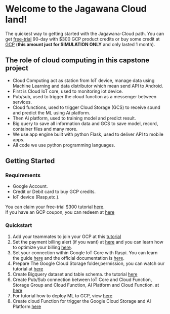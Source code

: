 # Welcome to the Jagawana Cloud land!
The quickest way to getting started with the Jagawana-Cloud path. You can get [free-trial](https://cloud.google.com/free/docs/gcp-free-tier) 90-day with $300 GCP product credits or  buy some credit at [GCP](https://cloud.google.com/gcp) (**this amount just for SIMULATION ONLY** and only lasted 1 month).

## The role of cloud computing in this capstone project

- Cloud Computing act as station from IoT device, manage data using Machine Learning and data distributor which mean send API to Android.
- First is Cloud IoT core, used to monitoring iot device.
- Pub/sub, used to trigger the cloud function as a messenger between services.
- Cloud functions, used to trigger Cloud Storage (GCS) to receive sound and predict the ML using Ai platform.
- Then Ai platform, used to training model and predict result.
- Big query to save all information data and GCS to save model, record, container files and many more.
- We use app engine built with python Flask, used to deliver API to mobile apps.
- All code we use python programming languages.

## Getting Started

### Requirements
* Google Account.
* Credit or Debit card to buy GCP credits.
* IoT device (Rasp,etc.).

You can claim your free-trial $300 tutorial [here](https://k21academy.com/google-cloud/create-google-cloud-free-tier-account/). <br>
If you have an GCP coupon, you can redeem at [here](https://console.cloud.google.com/trygcp)

### Quickstart
1. Add your teammates to join your GCP at this [tutorial](https://www.youtube.com/watch?v=PqMGmRhKsnM) 
2. Set the payment billing alert (if you want) at [here](https://www.youtube.com/watch?v=F4omjjMZ54k) and you can learn how to optimize your billing [here](https://www.youtube.com/playlist?list=PLIivdWyY5sqKJx6FwJMRcsnFIkkNFtsX9).
3. Set your connection within Google IoT Core with Raspi. You can learn the guide [here](https://www.youtube.com/watch?v=3Zwlj9x96Jg) and the official documentation is [here](https://cloud.google.com/iot/docs/quickstart).
4. Prepare The Google Cloud Storage folder,permission, you can watch our tutorial at [here](https://www.youtube.com/watch?v=PoVbGE0HrRA)
5. Create Bigquery dataset and table schema. the tutorial [here](https://github.com/jeffrywu28/jagawana-cloud/tree/main/services/BigQuery)
6. Create Pub/Sub connection between IoT Core and Cloud Function, Storage Group and Cloud Function, AI Platform and Cloud Function. at [here](https://github.com/jeffrywu28/jagawana-cloud/tree/main/services/PubSub)
7. For tutorial how to deploy ML to GCP, view [here](https://github.com/nicorenaldo/jagawana-ml#deploying-model-to-gcp)
8. Create cloud Function for trigger the Google Cloud Storage and AI Platform [here](https://github.com/jeffrywu28/jagawana-cloud/tree/main/services/CloudFunctions)
